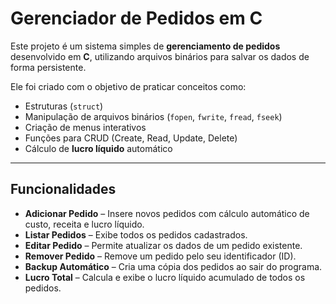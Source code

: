 # Gerenciador de Pedidos em C

Este projeto é um sistema simples de **gerenciamento de pedidos** desenvolvido em **C**, utilizando arquivos binários para salvar os dados de forma persistente.  

Ele foi criado com o objetivo de praticar conceitos como:
- Estruturas (`struct`)
- Manipulação de arquivos binários (`fopen`, `fwrite`, `fread`, `fseek`)
- Criação de menus interativos
- Funções para CRUD (Create, Read, Update, Delete)
- Cálculo de **lucro líquido** automático

---

## Funcionalidades

- **Adicionar Pedido** – Insere novos pedidos com cálculo automático de custo, receita e lucro líquido.
- **Listar Pedidos** – Exibe todos os pedidos cadastrados.
- **Editar Pedido** – Permite atualizar os dados de um pedido existente.
- **Remover Pedido** – Remove um pedido pelo seu identificador (ID).
- **Backup Automático** – Cria uma cópia dos pedidos ao sair do programa.
- **Lucro Total** – Calcula e exibe o lucro líquido acumulado de todos os pedidos.

